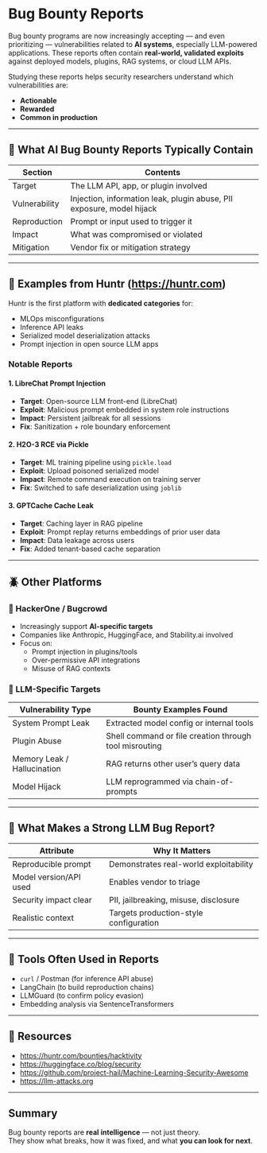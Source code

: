 # Bug Bounty Reports

Bug bounty programs are now increasingly accepting — and even prioritizing — vulnerabilities related to **AI systems**, especially LLM-powered applications. These reports often contain **real-world, validated exploits** against deployed models, plugins, RAG systems, or cloud LLM APIs.

Studying these reports helps security researchers understand which vulnerabilities are:

* **Actionable**
* **Rewarded**
* **Common in production**

***

## 🔎 What AI Bug Bounty Reports Typically Contain

| Section       | Contents                                                              |
| ------------- | --------------------------------------------------------------------- |
| Target        | The LLM API, app, or plugin involved                                  |
| Vulnerability | Injection, information leak, plugin abuse, PII exposure, model hijack |
| Reproduction  | Prompt or input used to trigger it                                    |
| Impact        | What was compromised or violated                                      |
| Mitigation    | Vendor fix or mitigation strategy                                     |

***

## 📌 Examples from Huntr (https://huntr.com)

Huntr is the first platform with **dedicated categories** for:

* MLOps misconfigurations
* Inference API leaks
* Serialized model deserialization attacks
* Prompt injection in open source LLM apps

### Notable Reports

#### 1. **LibreChat Prompt Injection**

* **Target**: Open-source LLM front-end (LibreChat)
* **Exploit**: Malicious prompt embedded in system role instructions
* **Impact**: Persistent jailbreak for all sessions
* **Fix**: Sanitization + role boundary enforcement

#### 2. **H2O-3 RCE via Pickle**

* **Target**: ML training pipeline using `pickle.load`
* **Exploit**: Upload poisoned serialized model
* **Impact**: Remote command execution on training server
* **Fix**: Switched to safe deserialization using `joblib`

#### 3. **GPTCache Cache Leak**

* **Target**: Caching layer in RAG pipeline
* **Exploit**: Prompt replay returns embeddings of prior user data
* **Impact**: Data leakage across users
* **Fix**: Added tenant-based cache separation

***

## 🪲 Other Platforms

### 🔧 HackerOne / Bugcrowd

* Increasingly support **AI-specific targets**
* Companies like Anthropic, HuggingFace, and Stability.ai involved
* Focus on:
  * Prompt injection in plugins/tools
  * Over-permissive API integrations
  * Misuse of RAG contexts

### 🧠 LLM-Specific Targets

| Vulnerability Type          | Bounty Examples Found                                  |
| --------------------------- | ------------------------------------------------------ |
| System Prompt Leak          | Extracted model config or internal tools               |
| Plugin Abuse                | Shell command or file creation through tool misrouting |
| Memory Leak / Hallucination | RAG returns other user’s query data                    |
| Model Hijack                | LLM reprogrammed via chain-of-prompts                  |

***

## 🔐 What Makes a Strong LLM Bug Report?

| Attribute              | Why It Matters                         |
| ---------------------- | -------------------------------------- |
| Reproducible prompt    | Demonstrates real-world exploitability |
| Model version/API used | Enables vendor to triage               |
| Security impact clear  | PII, jailbreaking, misuse, disclosure  |
| Realistic context      | Targets production-style configuration |

***

## 🔧 Tools Often Used in Reports

* `curl` / Postman (for inference API abuse)
* LangChain (to build reproduction chains)
* LLMGuard (to confirm policy evasion)
* Embedding analysis via SentenceTransformers

***

## 📘 Resources

* https://huntr.com/bounties/hacktivity
* https://huggingface.co/blog/security
* https://github.com/project-hail/Machine-Learning-Security-Awesome
* https://llm-attacks.org

***

## Summary

Bug bounty reports are **real intelligence** — not just theory.\
They show what breaks, how it was fixed, and what **you can look for next**.
